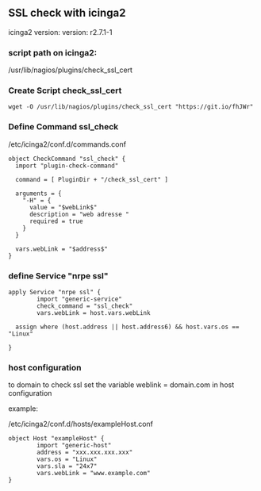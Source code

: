 ## SSL check with icinga2

icinga2 version: version: r2.7.1-1

### script path on icinga2:
/usr/lib/nagios/plugins/check_ssl_cert

### Create Script check_ssl_cert
```
wget -O /usr/lib/nagios/plugins/check_ssl_cert "https://git.io/fhJWr"
```

### Define Command ssl_check

/etc/icinga2/conf.d/commands.conf
```
object CheckCommand "ssl_check" {
  import "plugin-check-command"

  command = [ PluginDir + "/check_ssl_cert" ]

  arguments = {
    "-H" = {
      value = "$webLink$"
      description = "web adresse "
      required = true
    }
  }

  vars.webLink = "$address$"
}
```

### define Service "nrpe ssl"
```
apply Service "nrpe ssl" {
        import "generic-service"
        check_command = "ssl_check"
        vars.webLink = host.vars.webLink

  assign where (host.address || host.address6) && host.vars.os == "Linux"

}
```

### host configuration 
 to domain to check ssl set the variable weblink = domain.com in host configuration
 
 example:

/etc/icinga2/conf.d/hosts/exampleHost.conf
```
object Host "exampleHost" {
        import "generic-host"
        address = "xxx.xxx.xxx.xxx"
        vars.os = "Linux"
        vars.sla = "24x7"
        vars.webLink = "www.example.com"
}
```



